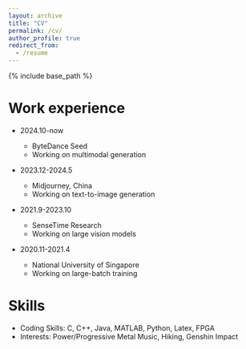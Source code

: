 ```yaml
---
layout: archive
title: "CV"
permalink: /cv/
author_profile: true
redirect_from:
  - /resume
---
```


{% include base_path %}


Work experience
======
* 2024.10-now
  * ByteDance Seed
  * Working on multimodal generation

* 2023.12-2024.5
  * Midjourney, China
  * Working on text-to-image generation

* 2021.9-2023.10
  * SenseTime Research
  * Working on large vision models
 
* 2020.11-2021.4
  * National University of Singapore
  * Working on large-batch training

  
Skills
======
* Coding Skills:  C, C++, Java, MATLAB, Python, Latex, FPGA
* Interests: Power/Progressive Metal Music, Hiking, Genshin Impact



